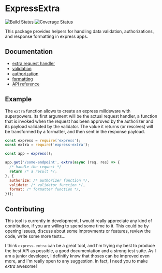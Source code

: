 # ExpressExtra

[![Build Status](https://travis-ci.org/nilscox/express-extra.svg?branch=master)](https://travis-ci.org/nilscox/express-extra)
[![Coverage Status](https://coveralls.io/repos/github/nilscox/express-extra/badge.svg?branch=master)](https://coveralls.io/github/nilscox/express-extra?branch=master)

This package provides helpers for handling data validation, authorizations, and
response formatting in express apps.

## Documentation

- [extra request handler](./docs/extra.md)
- [validation](./docs/validation.md)
- [authorization](./docs/authorization.md)
- [formatting](./docs/formatting.md)
- [API reference](./docs/api.md)

## Example

The `extra` function allows to create an express milldeware with superpowers.
Its first argument will be the actual request handler, a function that is
invoked when the request has been approved by the authorizer and its payload
validated by the validator. The value it returns (or resolves) will be
transformed by a formatter, and then sent in the response payload.

```js
const express = require('express');
const extra = require('express-extra');

const app = express();

app.get('/some-endpoint', extra(async (req, res) => {
  /* handle the request */
  return /* a result */;
}, {
  authorize: /* authorizer function */,
  validate: /* validator function */,
  format: /* formatter function */,
}));
```

## Contributing

This tool is currently in development, I would really appreciate any kind of
contribution, if you are willing to spend some time to it. This could be by
opening issues, discuss about some improvments or features, review the code,
write some more tests...

I think `express-extra` can be a great tool, and I'm trying my best to produce
the best API as possible, a good documentation and a strong test suite. As I am
a junior developer, I definitly know that thoses can be improved even more, and
I'm really open to any suggestion. In fact, I need you to make *extra* awesome!
